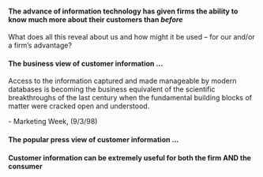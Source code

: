 #### The advance of information technology has given firms the ability to know much more about their customers than *before*

What does all this reveal about us and how might it be used – for our and/or a firm’s advantage?

#### The business view of customer information ...

Access to the information captured and made manageable by modern databases is becoming the business equivalent of the scientific breakthroughs of the last century when the fundamental building blocks of matter were cracked open and understood.  

\- Marketing Week, (9/3/98)

#### The popular press view of customer information ...

#### Customer information can be extremely useful for both the firm AND the consumer

